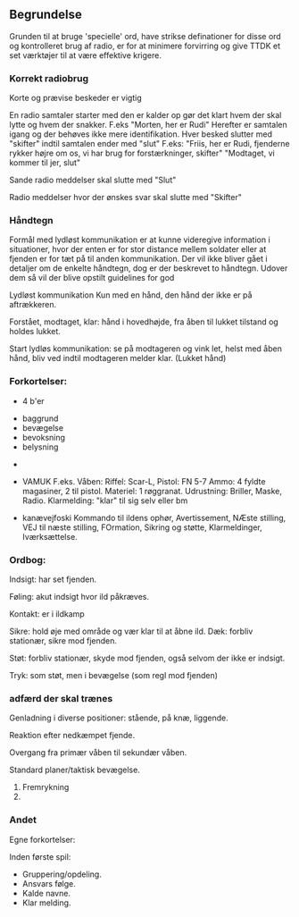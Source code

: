 ## Begrundelse
Grunden til at bruge 'specielle' ord, have strikse definationer for disse ord og kontrolleret brug af radio, er for at minimere forvirring og give TTDK et set værktøjer til at være effektive krigere.

### Korrekt radiobrug
Korte og prævise beskeder er vigtig

En radio samtaler starter med den er kalder op gør det klart hvem der skal lytte og hvem der snakker.
F.eks "Morten, her er Rudi"
Herefter er samtalen igang og der behøves ikke mere identifikation.
Hver besked slutter med "skifter" indtil samtalen ender med "slut"
F.eks: "Friis, her er Rudi, fjenderne rykker højre om os, vi har brug for forstærkninger, skifter"
"Modtaget, vi kommer til jer, slut"

Sande radio meddelser skal slutte med "Slut"

Radio meddelser hvor der ønskes svar skal slutte med "Skifter"

### Håndtegn
Formål med lydløst kommunikation er at kunne videregive information i situationer, hvor der enten er for stor distance mellem soldater eller at fjenden er for tæt på til anden kommunikation.
Der vil ikke bliver gået i detaljer om de enkelte håndtegn, dog er der beskrevet to håndtegn.
Udover dem så vil der blive opstilt guidelines for god

Lydløst kommunikation
Kun med en hånd, den hånd der ikke er på aftrækkeren.

Forstået, modtaget, klar: hånd i hovedhøjde, fra åben til lukket tilstand og holdes lukket.

Start lydløs kommunikation: se på modtageren og vink let, helst med åben hånd, bliv ved indtil modtageren melder klar. (Lukket hånd)



### Forkortelser:
- 4 b'er
* baggrund
* bevægelse
* bevoksning
* belysning
-
- VAMUK
F.eks.
Våben: Riffel: Scar-L, Pistol: FN 5-7
Ammo: 4 fyldte magasiner, 2 til pistol.
Materiel: 1 røggranat.
Udrustning: Briller, Maske, Radio.
Klarmelding: "klar" til sig selv eller bm

- kanævejfoski
Kommando til ildens ophør, Avertissement,
NÆste stilling,
VEJ til næste stilling,
FOrmation,
Sikring og støtte,
Klarmeldinger,
Iværksættelse.


### Ordbog:

Indsigt: har set fjenden.

Føling: akut indsigt hvor ild påkræves.

Kontakt: er i ildkamp

Sikre: hold øje med område og vær klar til at åbne ild.
Dæk: forbliv stationær, sikre mod fjenden.

Støt: forbliv stationær, skyde mod fjenden, også selvom der ikke er indsigt.

Tryk: som støt, men i bevægelse (som regl mod fjenden)


### adfærd der skal trænes
Genladning i diverse positioner: stående, på knæ, liggende.

Reaktion efter nedkæmpet fjende.

Overgang fra primær våben til sekundær våben.

Standard planer/taktisk bevægelse.
1. Fremrykning
2.

### Andet
Egne forkortelser:

Inden første spil:
- Gruppering/opdeling.
- Ansvars følge.
- Kalde navne.
- Klar melding.

